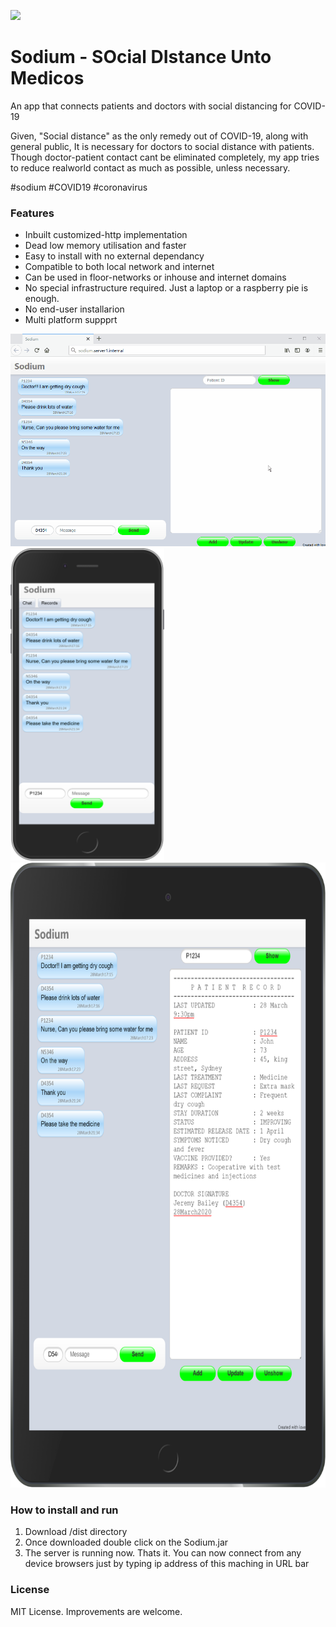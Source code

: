 ![](icon.ico)
# Sodium - SOcial DIstance Unto Medicos
An app that connects patients and doctors with social distancing for COVID-19

Given, "Social distance" as the only remedy out of COVID-19, along with general public, It is necessary for doctors to social distance with patients. Though doctor-patient contact cant be eliminated completely, my app tries to reduce realworld contact as much as possible, unless necessary.

 #sodium #COVID19 #coronavirus
 
### Features
* Inbuilt customized-http implementation
* Dead low memory utilisation and faster
* Easy to install with no external dependancy
* Compatible to both local network and internet
* Can be used in floor-networks or inhouse and internet domains
* No special infrastructure required. Just a laptop or a raspberry pie is enough.
* No end-user installarion
* Multi platform suppprt

![Sodium demo](demo.gif)
<img src="iphonescreenshot.png" height="500"></img>
<img src="ipadscreenshot.png" height="1000"></img>

### How to install and run
1. Download /dist directory
2. Once downloaded double click on the Sodium.jar
3. The server is running now. Thats it.
You can now connect from any device browsers just by typing ip address of this maching in URL bar

### License
MIT License. Improvements are welcome.
